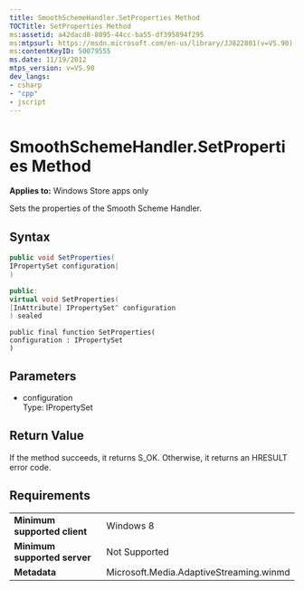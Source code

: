 ```yaml
---
title: SmoothSchemeHandler.SetProperties Method
TOCTitle: SetProperties Method
ms:assetid: a42dacd8-8095-44cc-ba55-df395894f295
ms:mtpsurl: https://msdn.microsoft.com/en-us/library/JJ822801(v=VS.90)
ms:contentKeyID: 50079555
ms.date: 11/19/2012
mtps_version: v=VS.90
dev_langs:
- csharp
- "cpp"
- jscript
---
```


# SmoothSchemeHandler.SetProperties Method

**Applies to:** Windows Store apps only

Sets the properties of the Smooth Scheme Handler.

## Syntax

```csharp
public void SetProperties(
IPropertySet configuration|
)
```

```cpp
public:
virtual void SetProperties(
[InAttribute] IPropertySet^ configuration
) sealed
```

```jscript
public final function SetProperties(
configuration : IPropertySet
)
```

## Parameters

  - configuration  
    Type: IPropertySet

## Return Value

If the method succeeds, it returns S\_OK. Otherwise, it returns an HRESULT error code.

## Requirements

|||
|--- |--- |
|**Minimum supported client**|Windows 8|
|**Minimum supported server**|Not Supported|
|**Metadata**|Microsoft.Media.AdaptiveStreaming.winmd|

